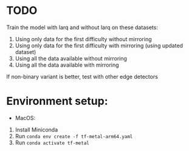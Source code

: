 # TODO

Train the model with larq and without larq on these datasets:

1. Using only data for the first difficulty without mirroring
2. Using only data for the first difficulty with mirroring (using updated dataset)
3. Using all the data available without mirroring
4. Using all the data available with mirroring

If non-binary variant is better, test with other edge detectors

# Environment setup:

- MacOS:

1. Install Miniconda
2. Run `conda env create -f tf-metal-arm64.yaml`
3. Run `conda activate tf-metal`
